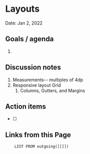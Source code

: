 
# Layouts

Date: Jan 2, 2022

## Goals / agenda
1. 

## Discussion notes
1. Measurements-- multiples of 4dp
2. Responsive layout Grid
	1. Columns, Gutters, and Margins

## Action items
- [ ] 


## Links from this Page
```dataview  
	LIST FROM outgoing([[]])
```
